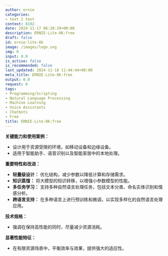 ```yaml
---
author: ernie
categories:
- text 2 text
context: 8192
date: 2024-11-17 06:28:29+00:00
description: ERNIE-Lite-8K:free
draft: false
id: ernie-lite-8k
image: /images/logo.svg
img: 0
input: 0.0
is_active: false
is_recommended: false
last_updated: 2024-11-18 11:44:44+00:00
meta_title: ERNIE-Lite-8K:free
output: 0.0
request: 0
tags:
- Programming/Scripting
- Natural Language Processing
- Machine Learning
- Voice Assistants
- Chatbots
- Free
title: ERNIE-Lite-8K:free
---
```







**关键能力和使用案例：**
- 设计用于资源受限的环境，如移动设备和边缘设备。
- 适用于智能助手、语音识别以及智能家居中的本地处理。

**重要特性和改进：**
- **轻量级设计：** 优化结构，减少参数以降低计算和存储需求。
- **知识蒸馏：** 将大模型的知识转移，以增强小参数模型的性能。
- **多任务学习：** 支持多种自然语言处理任务，包括文本分类、命名实体识别和情感分析。
- **跨语言支持：** 在多种语言上进行预训练和微调，以实现多样化的自然语言处理应用。

**技术规格：**
- 强调在保持高性能的同时，尽量减少资源消耗。

**显著性能特征：**
- 在有限资源场景中，平衡效率与效果，提供强大的适应性。


